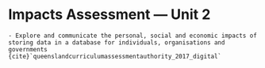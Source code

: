 # Impacts Assessment &mdash; Unit 2

```{admonition} Unit 2 subject matter covered:
- Explore and communicate the personal, social and economic impacts of storing data in a database for individuals, organisations and governments
{cite}`queenslandcurriculumassessmentauthority_2017_digital`
```